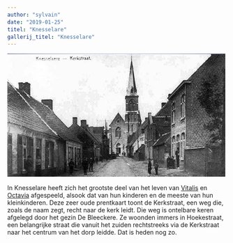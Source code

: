 ```yaml
---
author: "sylvain"
date: "2019-01-25"
titel: "Knesselare"
gallerij_titel: "Knesselare"
---
```


![](./achtergrond.jpg)

In Knesselare heeft zich het grootste deel van het leven van [Vitalis](1879-vitalis-de-bleeckere) en [Octavia](1878-octavia-versluys) afgespeeld, alsook dat van hun kinderen en de meeste van hun kleinkinderen. Deze zeer oude prentkaart toont de Kerkstraat, een weg die, zoals de naam zegt, recht naar de kerk leidt. Die weg is ontelbare keren afgelegd door het gezin De Bleeckere. Ze woonden immers in Hoekestraat, een belangrijke straat die vanuit het zuiden rechtstreeks via de Kerkstraat naar het centrum van het dorp leidde. Dat is heden nog zo.    

